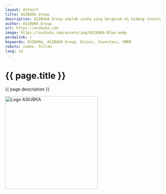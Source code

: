 ```yaml
---
layout: default
title: ASIBUKA Group
description: ASIBUKA Group adalah usaha yang bergerak di bidang investasi di bidang UMKM baik offline maupun online, berbasis teknologi ataupun konvensional.
author: ASIBUKA Group
url: https://asibuka.com
image: https://asibuka.com/assets/img/ASIBUKA-Blue.webp
permalink: /
keywords: ASIBUKA, ASIBUKA Group, Bisnis, Investasi, UMKM
robots: index, follow
lang: id
---
```

<h1 class='main-heading' id='EmbedTitle'>{{ page.title }}</h1>
<div class='media-container' id='EmbedContent'></div>
<div class='hide-on-embed'>
<p>{{ page.description }}</p>
<img src='https://asibuka.com/assets/img/ASIBUKA-Blue.webp' width='300' height='300' alt='Logo ASIUBKA' title='Logo ASIUBKA'>
</div>
